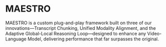 # MAESTRO
 MAESTRO is a custom plug-and-play framework built on three of our  innovations—Transcript Chunking, Unified Modality Alignment, and the Adaptive Global-Local Reasoning Loop—designed to enhance any Video-Language Model, delivering performance that far surpasses the original.
